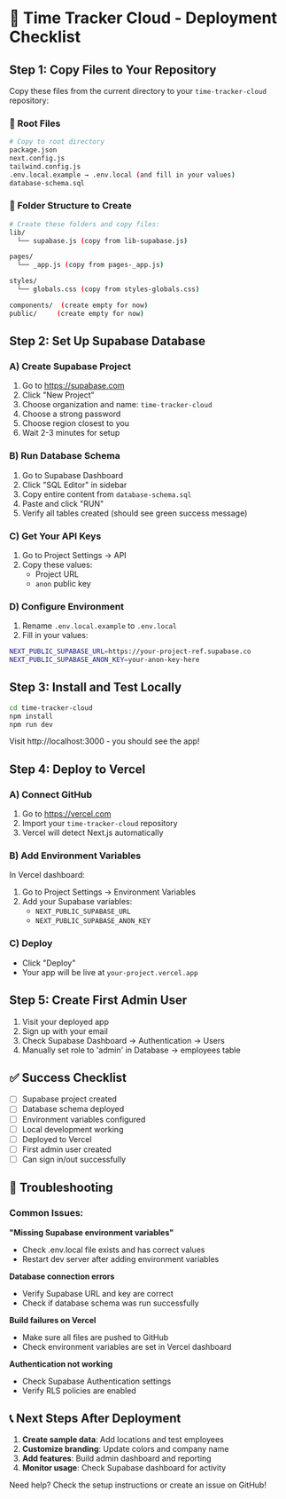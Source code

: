 # 🚀 Time Tracker Cloud - Deployment Checklist

## Step 1: Copy Files to Your Repository

Copy these files from the current directory to your `time-tracker-cloud` repository:

### 📁 Root Files
```bash
# Copy to root directory
package.json
next.config.js
tailwind.config.js
.env.local.example → .env.local (and fill in your values)
database-schema.sql
```

### 📁 Folder Structure to Create
```bash
# Create these folders and copy files:
lib/
  └── supabase.js (copy from lib-supabase.js)

pages/
  └── _app.js (copy from pages-_app.js)

styles/
  └── globals.css (copy from styles-globals.css)

components/  (create empty for now)
public/     (create empty for now)
```

## Step 2: Set Up Supabase Database

### A) Create Supabase Project
1. Go to https://supabase.com
2. Click "New Project"
3. Choose organization and name: `time-tracker-cloud`
4. Choose a strong password
5. Choose region closest to you
6. Wait 2-3 minutes for setup

### B) Run Database Schema
1. Go to Supabase Dashboard
2. Click "SQL Editor" in sidebar
3. Copy entire content from `database-schema.sql`
4. Paste and click "RUN"
5. Verify all tables created (should see green success message)

### C) Get Your API Keys
1. Go to Project Settings → API
2. Copy these values:
   - Project URL
   - `anon` public key

### D) Configure Environment
1. Rename `.env.local.example` to `.env.local`
2. Fill in your values:
```bash
NEXT_PUBLIC_SUPABASE_URL=https://your-project-ref.supabase.co
NEXT_PUBLIC_SUPABASE_ANON_KEY=your-anon-key-here
```

## Step 3: Install and Test Locally

```bash
cd time-tracker-cloud
npm install
npm run dev
```

Visit http://localhost:3000 - you should see the app!

## Step 4: Deploy to Vercel

### A) Connect GitHub
1. Go to https://vercel.com
2. Import your `time-tracker-cloud` repository
3. Vercel will detect Next.js automatically

### B) Add Environment Variables
In Vercel dashboard:
1. Go to Project Settings → Environment Variables
2. Add your Supabase variables:
   - `NEXT_PUBLIC_SUPABASE_URL`
   - `NEXT_PUBLIC_SUPABASE_ANON_KEY`

### C) Deploy
- Click "Deploy"
- Your app will be live at `your-project.vercel.app`

## Step 5: Create First Admin User

1. Visit your deployed app
2. Sign up with your email
3. Check Supabase Dashboard → Authentication → Users
4. Manually set role to 'admin' in Database → employees table

## ✅ Success Checklist

- [ ] Supabase project created
- [ ] Database schema deployed
- [ ] Environment variables configured
- [ ] Local development working
- [ ] Deployed to Vercel
- [ ] First admin user created
- [ ] Can sign in/out successfully

## 🔧 Troubleshooting

### Common Issues:

**"Missing Supabase environment variables"**
- Check .env.local file exists and has correct values
- Restart dev server after adding environment variables

**Database connection errors**
- Verify Supabase URL and key are correct
- Check if database schema was run successfully

**Build failures on Vercel**
- Make sure all files are pushed to GitHub
- Check environment variables are set in Vercel dashboard

**Authentication not working**
- Check Supabase Authentication settings
- Verify RLS policies are enabled

## 📞 Next Steps After Deployment

1. **Create sample data**: Add locations and test employees
2. **Customize branding**: Update colors and company name
3. **Add features**: Build admin dashboard and reporting
4. **Monitor usage**: Check Supabase dashboard for activity

Need help? Check the setup instructions or create an issue on GitHub!